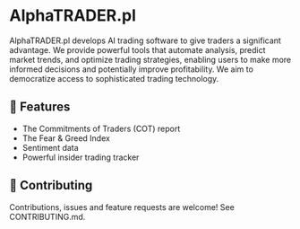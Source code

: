 # AlphaTRADER.pl
AlphaTRADER.pl develops AI trading software to give traders a significant advantage. We provide powerful tools that automate analysis, predict market trends, and optimize trading strategies, enabling users to make more informed decisions and potentially improve profitability. We aim to democratize access to sophisticated trading technology.

## 🚀 Features
- The Commitments of Traders (COT) report
- The Fear & Greed Index
- Sentiment data
- Powerful insider trading tracker

## 🤝 Contributing
Contributions, issues and feature requests are welcome! See CONTRIBUTING.md.
